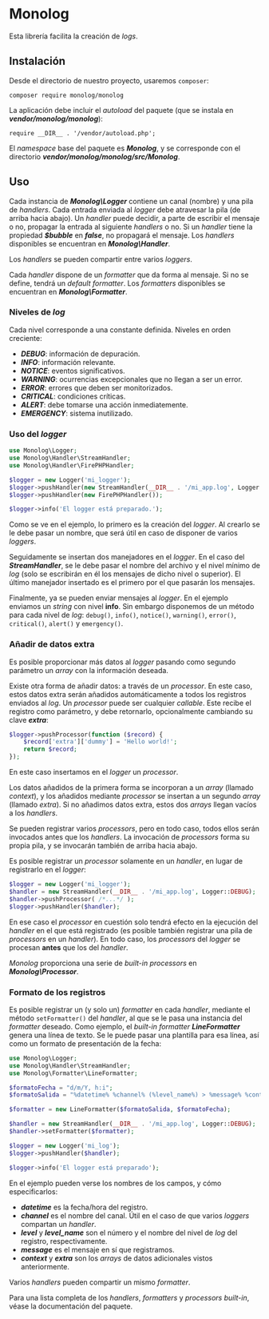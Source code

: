 # Monolog

Esta librería facilita la creación de *logs*.

## Instalación

Desde el directorio de nuestro proyecto, usaremos `composer`:

```
composer require monolog/monolog
```

La aplicación debe incluir el *autoload* del paquete (que se instala en ***vendor/monolog/monolog***):

```
require __DIR__ . '/vendor/autoload.php';
```

El *namespace* base del paquete es ***Monolog***, y se corresponde con el directorio ***vendor/monolog/monolog/src/Monolog***.

## Uso

Cada instancia de ***Monolog\Logger*** contiene un canal (nombre) y una pila de *handlers*. Cada entrada enviada al *logger* debe atravesar la pila (de arriba hacia abajo). Un *handler* puede decidir, a parte de escribir el mensaje o no, propagar la entrada al siguiente *handlers* o no. Si un *handler* tiene la propiedad ***$bubble*** en ***false***, no propagará el mensaje. Los *handlers* disponibles se encuentran en ***Monolog\Handler***.

Los *handlers* se pueden compartir entre varios *loggers*.

Cada *handler* dispone de un *formatter* que da forma al mensaje. Si no se define, tendrá un *default formatter*.  Los *formatters* disponibles se encuentran en ***Monolog\Formatter***.

### Niveles de *log*

Cada nivel corresponde a una constante definida. Niveles en orden creciente:

- ***DEBUG***: información de depuración.
- ***INFO***: información relevante.
- ***NOTICE***: eventos significativos.
- ***WARNING***: ocurrencias excepcionales que no llegan a ser un error.
- ***ERROR***: errores que deben ser monitorizados.
- ***CRITICAL***: condiciones críticas.
- ***ALERT***: debe tomarse una acción inmediatemente.
- ***EMERGENCY***: sistema inutilizado.

### Uso del *logger*

```php
use Monolog\Logger;
use Monolog\Handler\StreamHandler;
use Monolog\Handler\FirePHPHandler;

$logger = new Logger('mi_logger');
$logger->pushHandler(new StreamHandler(__DIR__ . '/mi_app.log', Logger::DEBUG));
$logger->pushHandler(new FirePHPHandler());

$logger->info('El logger está preparado.');
```

Como se ve en el ejemplo, lo primero es la creación del *logger*. Al crearlo se le debe pasar un nombre, que será útil en caso de disponer de varios *loggers*.

Seguidamente se insertan dos manejadores en el *logger*. En el caso del ***StreamHandler***, se le debe pasar el nombre del archivo y el nivel mínimo de *log* (solo se escribirán en él los mensajes de dicho nivel o superior). El último manejador insertado es el primero por el que pasarán los mensajes.

Finalmente, ya se pueden enviar mensajes al *logger*. En el ejemplo enviamos un *string* con nivel **info**. Sin embargo disponemos de un método para cada nivel de *log*: `debug()`, `info()`, `notice()`, `warning()`, `error()`, `critical()`, `alert()` y `emergency()`.

### Añadir de datos extra

Es posible proporcionar más datos al *logger* pasando como segundo parámetro un *array* con la información deseada.

Existe otra forma de añadir datos: a través de un *processor*. En este caso, estos datos extra serán añadidos automáticamente a todos los registros enviados al *log*. Un *processor* puede ser cualquier *callable*. Este recibe el registro como parámetro, y debe retornarlo, opcionalmente cambiando su clave ***extra***:

```php
$logger->pushProcessor(function ($record) {
    $record['extra']['dummy'] = 'Hello world!';
    return $record;
});
```

En este caso insertamos en el *logger* un *processor*.

Los datos añadidos de la primera forma se incorporan a un *array* (llamado *context*), y los añadidos mediante *processor* se insertan a un segundo *array* (llamado *extra*). Si no añadimos datos extra, estos dos *arrays* llegan vacíos a los *handlers*.

Se pueden registrar varios *processors*, pero en todo caso, todos ellos serán invocados antes que los *handlers*. La invocación de *processors* forma su propia pila, y se invocarán también de arriba hacia abajo.

Es posible registrar un *processor* solamente en un *handler*, en lugar de registrarlo en el *logger*:

```php
$logger = new Logger('mi_logger');
$handler = new StreamHandler(__DIR__ . '/mi_app.log', Logger::DEBUG);
$handler->pushProcessor( /*...*/ );
$logger->pushHandler($handler);
```

En ese caso el *processor* en cuestión solo tendrá efecto en la ejecución del *handler* en el que está registrado (es posible también registrar una pila de *processors* en un *handler*). En todo caso, los *processors* del *logger* se procesan **antes** que los del *handler*.

*Monolog* proporciona una serie de *built-in processors* en ***Monolog\Processor***.

### Formato de los registros

Es posible registrar un (y solo un) *formatter* en cada *handler*, mediante el método `setFormatter()` del *handler*, al que se le pasa una instancia del *formatter* deseado. Como ejemplo, el *built-in formatter* ***LineFormatter*** genera una línea de texto. Se le puede pasar una plantilla para esa línea, así como un formato de presentación de la fecha:

```php
use Monolog\Logger;
use Monolog\Handler\StreamHandler;
use Monolog\Formatter\LineFormatter;

$formatoFecha = "d/m/Y, h:i";
$formatoSalida = "%datetime% %channel% (%level_name%) > %message% %context% %extra%\n";

$formatter = new LineFormatter($formatoSalida, $formatoFecha);

$handler = new StreamHandler(__DIR__ . '/mi_app.log', Logger::DEBUG);
$handler->setFormatter($formatter);

$logger = new Logger('mi_log');
$logger->pushHandler($handler);

$logger->info('El logger está preparado');
```

En el ejemplo pueden verse los nombres de los campos, y cómo especificarlos:

- ***datetime*** es la fecha/hora del registro.
- ***channel*** es el nombre del canal. Útil en el caso de que varios *loggers* compartan un *handler*.
- ***level*** y ***level_name*** son el número y el nombre del nivel de *log* del registro, respectivamente.
- ***message*** es el mensaje en sí que registramos.
- ***context*** y ***extra*** son los *arrays* de datos adicionales vistos anteriormente.

Varios *handlers* pueden compartir un mismo *formatter*.

Para una lista completa de los *handlers*, *formatters* y *processors built-in*, véase la documentación del paquete.
